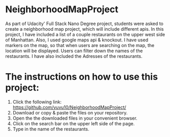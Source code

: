 # NeighborhoodMapProject
As part of Udacity' Full Stack Nano Degree project, students were asked to create a neighborhood map project, which will include different apis.
In this project, I have included a list of a couple restaurants on the upper west side of Manhattan. Also, I used google maps api & knockout. I have used markers on the map, so that when users are searching on the map, the location will be displayed.
Users can filter down the names of the restaurants.
I have also included the Adresses of the restaurants.

#  The instructions on how to use this project:
1. Click the following link: https://github.com/vuvu10/NeighborhoodMapProject/
2.  Download or copy & paste the files on your repository.
3. Open the the downloaded files in your convenient browser.
4. Click on the search bar on the upper left side of the page.
5. Type in the name of the restaurants.
